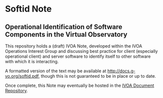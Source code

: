 # Softid Note

## Operational Identification of Software Components in the Virtual Observatory

This repository holds a (draft) IVOA Note, developed within the IVOA Operations
Interest Group and discussing best practice for client (especially operational client)
and server software to identify itself to other software with which it is interacting.

A formatted version of the text may be available at
http://docs.g-vo.org/softid.pdf,
though this is not guaranteed to be in place or up to date.

Once complete, this Note may eventually be hosted in the
[IVOA Document Repository](https://www.ivoa.net/documents/#notes).

